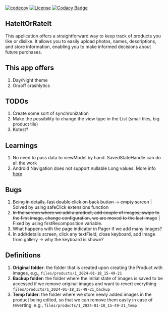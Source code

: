 [![codecov](https://codecov.io/gh/Grigoriym/HateItOrRateIt/graph/badge.svg?token=EPFJKZ1EJ7)](https://codecov.io/gh/Grigoriym/HateItOrRateIt) [![License](https://img.shields.io/badge/License-Apache_2.0-blue.svg)](https://opensource.org/licenses/Apache-2.0) [![Codacy Badge](https://app.codacy.com/project/badge/Grade/94b85590c7744537b0219e444b073a12)](https://app.codacy.com/gh/Grigoriym/HateItOrRateIt/dashboard?utm_source=gh&utm_medium=referral&utm_content=&utm_campaign=Badge_grade)

## HateItOrRateIt

This application offers a straightforward way to keep track of products you like
or dislike. It allows you to easily upload photos, names, descriptions, and store
information, enabling you to make informed decisions about future purchases.

## This app offers

1. Day/Night theme
2. On/off crashlytics

## TODOs

1. Create some sort of synchronization
2. Make the possibility to change the view type in the List (small tiles, big
   product tile)
3. Kotest?

## Learnings

1. No need to pass data to viewModel by hand. SavedStateHandle can do all the work
2. Android Navigation does not support nullable Long values. More info
   [here](https://developer.android.com/guide/navigation/use-graph/pass-data#supported_argument_types)

## Bugs

1. ~~Being in details, fast double click on back button -> empty screen~~ | Solved
   by using safeClick extensions function
2. ~~In the screen where we add a product, add couple of images, swipe to the first
   image, change configuration, we are moved to the last image~~ | Fixed by using
   firstRecomposition variable.
3. What happens with the page indicator in Pager if we add many images?
4. In add/details screen, click any textField, close keyboard, add image from
   gallery -> why the keyboard is shown?

## Definitions

1. **Original folder**: the folder that is created upon creating the Product with
   images, e.g., `files/products/1_2024-01-18_15-49-21`
2. **Backup folder**: the folder where the initial state of images is saved to be
   accessed if we remove original images and want to revert everything
   `files/products/1_2024-01-18_15-49-21_backup`
3. **Temp folder**: the folder where we store newly added images in the product
   being edited, so that we can remove them easily in case of reverting.
   e.g., `files/products/1_2024-01-18_15-49-21_temp`
